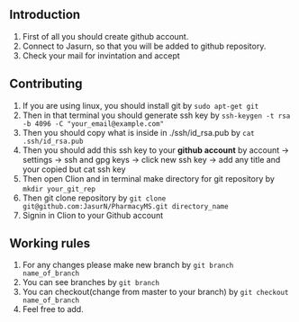 ## Introduction
1. First of all you should create github account. 
1. Connect to Jasurn, so that you will be added to github repository.
1. Check your mail for invintation and accept

## Contributing
1. If you are using linux, you should install git by `sudo apt-get git`
1. Then in that terminal you should generate ssh key by `ssh-keygen -t rsa -b 4096 -C "your_email@example.com"`
1. Then you should copy what is inside in ./ssh/id_rsa.pub by `cat .ssh/id_rsa.pub `
1. Then you should add this ssh key to your **github account** by account -> settings -> ssh and gpg keys -> click new ssh key -> add any title and your copied but cat ssh key
1. Then open Clion and in terminal make directory for git repository by `mkdir your_git_rep` 
1. Then git clone repository by `git clone git@github.com:JasurN/PharmacyMS.git directory_name`
1. Signin in Clion to your Github account

## Working rules
1. For any changes please make new branch by `git branch name_of_branch`
1. You can see branches by `git branch`
1. You can checkout(change from master to your branch) by `git checkout name_of_branch`
1. Feel free to add. 